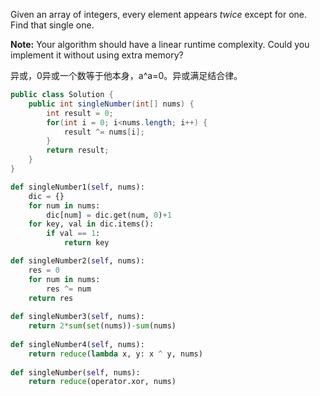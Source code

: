 Given an array of integers, every element appears *twice* except for one. Find that single one.

**Note:**
Your algorithm should have a linear runtime complexity. Could you implement it without using extra memory?

异或，0异或一个数等于他本身，a^a=0。异或满足结合律。



```java
public class Solution {
    public int singleNumber(int[] nums) {
        int result = 0;
        for(int i = 0; i<nums.length; i++) {
            result ^= nums[i];
        }
        return result;
    }
}
```



```python
def singleNumber1(self, nums):
    dic = {}
    for num in nums:
        dic[num] = dic.get(num, 0)+1
    for key, val in dic.items():
        if val == 1:
            return key

def singleNumber2(self, nums):
    res = 0
    for num in nums:
        res ^= num
    return res
    
def singleNumber3(self, nums):
    return 2*sum(set(nums))-sum(nums)
    
def singleNumber4(self, nums):
    return reduce(lambda x, y: x ^ y, nums)
    
def singleNumber(self, nums):
    return reduce(operator.xor, nums)
```

